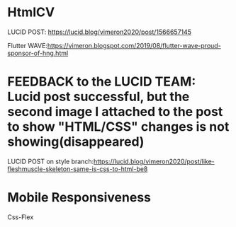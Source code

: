# HtmlCV

LUCID POST: https://lucid.blog/vimeron2020/post/1566657145

Flutter WAVE:https://vimeron.blogspot.com/2019/08/flutter-wave-proud-sponsor-of-hng.html


# FEEDBACK to the LUCID TEAM: Lucid post successful, but the second image I attached to the post to show "HTML/CSS" changes is not showing(disappeared) 

LUCID POST on style branch:https://lucid.blog/vimeron2020/post/like-fleshmuscle-skeleton-same-is-css-to-html-be8


# Mobile Responsiveness

Css-Flex